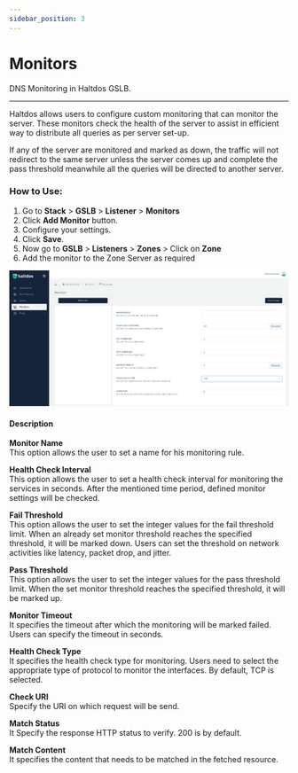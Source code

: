 ```yaml
---
sidebar_position: 3
---
```


# Monitors

DNS Monitoring in Haltdos GSLB.

---

Haltdos allows users to configure custom monitoring that can monitor the server. These monitors check the health of the server to assist in efficient way to distribute all queries as per server set-up.  

If any of the server are monitored and marked as down, the traffic will not redirect to the same server unless the server comes up and complete the pass threshold meanwhile all the queries will be directed to another server.


### How to Use:
1. Go to  **Stack** > **GSLB** > **Listener** > **Monitors**
2. Click **Add Monitor** button.
3. Configure your settings.
4. Click **Save**.
5. Now go to **GSLB** > **Listeners** > **Zones** > Click on **Zone**
6. Add the monitor to the Zone Server as required

![monitors](/img/gslb/v6/docs/monitors.png)


#### Description

**Monitor Name**  
This option allows the user to set a name for his monitoring rule.

**Health Check Interval**  
This option allows the user to set a health check interval for monitoring the services in seconds. After the mentioned time period, defined monitor settings will be checked.  

**Fail Threshold**  
This option allows the user to set the integer values for the fail threshold limit. When an already set monitor threshold reaches the specified threshold, it will be marked down. Users can set the threshold on network activities like latency, packet drop, and jitter.

**Pass Threshold**  
This option allows the user to set the integer values for the pass threshold limit. When the set monitor threshold reaches the specified threshold, it will be marked up.  

**Monitor Timeout**  
It specifies the timeout after which the monitoring will be marked failed. Users can specify the timeout in seconds.

**Health Check Type**  
It specifies the health check type for monitoring. Users need to select the appropriate type of protocol to monitor the interfaces. By default, TCP is selected.

**Check URI**  
Specify the URI on which request will be send.

**Match Status**  
It Specify the response HTTP status to verify. 200 is by default.

**Match Content**  
It specifies the content that needs to be matched in the fetched resource. 